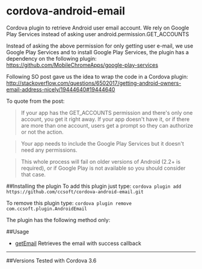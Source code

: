 cordova-android-email
=====================

Cordova plugin to retrieve Android user email account.  We rely on Google Play Services instead of asking user android.permission.GET_ACCOUNTS

Instead of asking the above permission for only getting user e-mail, we use Google Play Services and to install Google Play Services, the plugin has a dependency on the following plugin: https://github.com/MobileChromeApps/google-play-services

Following SO post gave us the idea to wrap the code in a Cordova plugin:
http://stackoverflow.com/questions/6502017/getting-android-owners-email-address-nicely/19444640#19444640

To quote from the post:
> If your app has the GET_ACCOUNTS permission and there's only one account, you get it right away. If your app doesn't have it, or if there are more than one account, users get a prompt so they can authorize or not the action.

> Your app needs to include the Google Play Services but it doesn't need any permissions.

> This whole process will fail on older versions of Android (2.2+ is required), or if Google Play is not available so you should consider that case.

##Installing the plugin
To add this plugin just type:
```cordova plugin add https://github.com/ccsoft/cordova-android-email.git```

To remove this plugin type:
```cordova plugin remove com.ccsoft.plugin.AndroidEmail```

The plugin has the following method only:

##Usage
* [getEmail](#getEmail)
Retrieves the email with success callback

*** 

##Versions
Tested with Cordova 3.6
